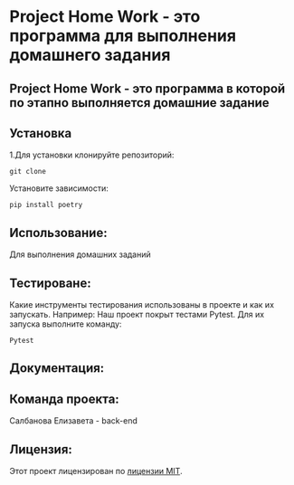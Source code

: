 # Project Home Work - это программа для выполнения домашнего задания

## Project Home Work - это программа в которой по этапно выполняется домашние задание 

## Установка
1.Для установки клонируйте репозиторий:
```
git clone
```
Установите зависимости:
```
pip install poetry
```

## Использование:
Для выполнения домашних заданий

## Тестироване:
Какие инструменты тестирования использованы в проекте и как их запускать. Например:
Наш проект покрыт тестами Pytest. Для их запуска выполните команду:
```
Pytest
```

## Документация:

## Команда проекта:
Салбанова Елизавета - back-end 

## Лицензия:
Этот проект лицензирован по [лицензии MIT](LICENSE).
